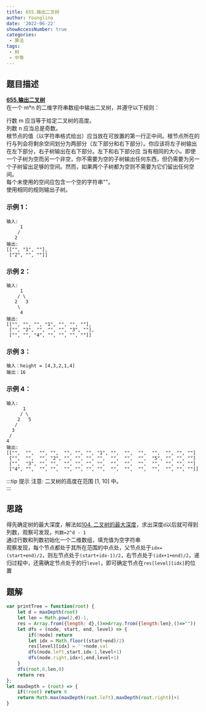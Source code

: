```yaml
---
title: 655.输出二叉树
author: Younglina
date: '2022-06-22'
showAccessNumber: true
categories:
 - 算法
tags:
 - 树
 - 中等
---
```


## 题目描述
**[655.输出二叉树](https://leetcode.cn/problems/print-binary-tree/)**   
在一个 m*n 的二维字符串数组中输出二叉树，并遵守以下规则：  

行数 m 应当等于给定二叉树的高度。  
列数 n 应当总是奇数。  
根节点的值（以字符串格式给出）应当放在可放置的第一行正中间。根节点所在的行与列会将剩余空间划分为两部分（左下部分和右下部分）。你应该将左子树输出在左下部分，右子树输出在右下部分。左下和右下部分应  当有相同的大小。即使一个子树为空而另一个非空，你不需要为空的子树输出任何东西，但仍需要为另一个子树留出足够的空间。然而，如果两个子树都为空则不需要为它们留出任何空间。  
每个未使用的空间应包含一个空的字符串""。  
使用相同的规则输出子树。  

### 示例 1：
```
输入:  
     1  
    /  
   2  
输出:  
[["", "1", ""],  
 ["2", "", ""]]  
```

### 示例 2：
```
输入:  
     1  
    / \  
   2   3  
    \  
     4  
输出:  
[["", "", "", "1", "", "", ""],  
 ["", "2", "", "", "", "3", ""],  
 ["", "", "4", "", "", "", ""]]  
```

### 示例 3：
```
输入：height = [4,3,2,1,4]
输出：16
```

### 示例 4：
```
输入:   
      1   
     / \  
    2   5  
   /   
  3   
 /   
4   
输出:  
[["",  "",  "", "",  "", "", "", "1", "",  "",  "",  "",  "", "", ""]  
 ["",  "",  "", "2", "", "", "", "",  "",  "",  "",  "5", "", "", ""]  
 ["",  "3", "", "",  "", "", "", "",  "",  "",  "",  "",  "", "", ""]  
 ["4", "",  "", "",  "", "", "", "",  "",  "",  "",  "",  "", "", ""]]  
```

:::tip 提示
注意: 二叉树的高度在范围 [1, 10] 中。  
:::

## 思路
得先确定树的最大深度，解法如[104. 二叉树的最大深度](https://leetcode.cn/problems/maximum-depth-of-binary-tree/)，求出深度`d`以后就可得到列数，观察可发现，`列数=2^d - 1`  
通过行数和列数初始化一个二维数组，填充值为空字符串  
观察发现，每个节点都处于其所在范围的中点处，父节点处于`idx=(start+end)/2`，则左节点处于`(start+idx-1)/2`，右节点处于`(idx+1+end)/2`，递归过程中，还需确定节点处于的行`level`，即可确定节点在`res[level][idx]`的位置  
## 题解
```javascript
var printTree = function(root) {
    let d = maxDepth(root)
    let len = Math.pow(2,d)-1,
    res = Array.from({length: d},()=>Array.from({length:len},()=>""))
    let dfs = (node, start, end, level) => {
        if(!node) return
        let idx = Math.floor((start+end)/2)
        res[level][idx] = ''+node.val
        dfs(node.left,start,idx-1,level+1)
        dfs(node.right,idx+1,end,level+1)
    }
    dfs(root,0,len,0)
    return res
};
let maxDepth = (root) => {
    if(!root) return 0
    return Math.max(maxDepth(root.left),maxDepth(root.right))+1
}
```